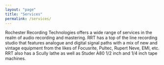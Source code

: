 ```yaml
---
layout: "page"
title: "Services"
permalink: /services/
---
```


Rochester Recording Technologies offers a wide range of services in the realm
of audio recording and mastering. RRT has a top of the line recording studio
that features analogue and digital signal paths with a mix of new and vintage
equipment from the likes of Focusrite, Pultec, Rupert Neve, EMI, etc.
RRT also has a Scully lathe as well as Studer A80 1/2 inch and 1/4 inch tape
machines. 
